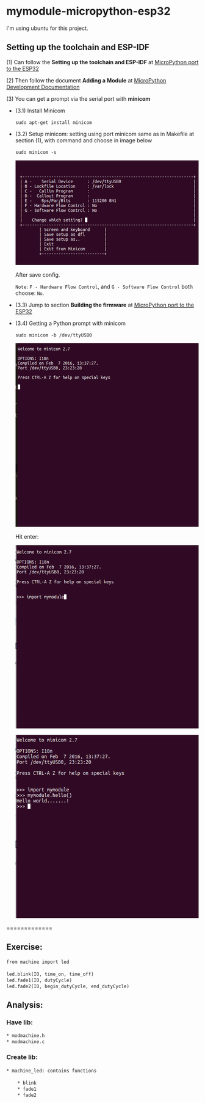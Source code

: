 # mymodule-micropython-esp32

I'm using ubuntu for this project.

## Setting up the toolchain and ESP-IDF

(1) Can follow the **Setting up the toolchain and ESP-IDF** at [MicroPython port to the ESP32](https://github.com/micropython/micropython/tree/master/ports/esp32)

(2) Then follow the document **Adding a Module** at [MicroPython Development Documentation](http://micropython-dev-docs.readthedocs.io/en/latest/adding-module.html#adding-your-own-source-file)

(3) You can get a prompt via the serial port with **minicom**

* (3.1) Install Minicom

	```
	sudo apt-get install minicom
	```

* (3.2) Setup minicom: setting using port minicom same as in Makefile at section (1), with command and choose in image below 

	```
	sudo minicom -s
	```

	![setup-minicom](assets/setup-minicom.png)

	After save config.

	`Note`: `F - Hardware Flow Control`, and `G - Software Flow Control` both choose: `No`.

* (3.3) Jump to section **Building the firmware** at [MicroPython port to the ESP32](https://github.com/micropython/micropython/tree/master/ports/esp32)

* (3.4) Getting a Python prompt with minicom

	```
	sudo minicom -b /dev/ttyUSB0
	```

	![first-into-minicom](assets/first-into-minicom.png)

	Hit enter:

	![enter-for-see](assets/enter-for-see.png)

	![hit-name-your-module](assets/hit-name-your-module.png)

=============

## Exercise:

	from machine import led

	led.blink(IO, time_on, time_off)
	led.fade1(IO, dutyCycle)
	led.fade2(IO, begin_dutyCycle, end_dutyCycle)

## Analysis:

### Have lib: 

	* modmachine.h
	* modmachine.c 

### Create lib:

	* machine_led: contains functions

		* blink
		* fade1
		* fade2

